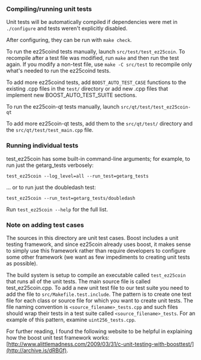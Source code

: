 ### Compiling/running unit tests

Unit tests will be automatically compiled if dependencies were met in `./configure`
and tests weren't explicitly disabled.

After configuring, they can be run with `make check`.

To run the ez25coind tests manually, launch `src/test/test_ez25coin`. To recompile
after a test file was modified, run `make` and then run the test again. If you
modify a non-test file, use `make -C src/test` to recompile only what's needed
to run the ez25coind tests.

To add more ez25coind tests, add `BOOST_AUTO_TEST_CASE` functions to the existing
.cpp files in the `test/` directory or add new .cpp files that
implement new BOOST_AUTO_TEST_SUITE sections.

To run the ez25coin-qt tests manually, launch `src/qt/test/test_ez25coin-qt`

To add more ez25coin-qt tests, add them to the `src/qt/test/` directory and
the `src/qt/test/test_main.cpp` file.

### Running individual tests

test_ez25coin has some built-in command-line arguments; for
example, to run just the getarg_tests verbosely:

    test_ez25coin --log_level=all --run_test=getarg_tests

... or to run just the doubledash test:

    test_ez25coin --run_test=getarg_tests/doubledash

Run `test_ez25coin --help` for the full list.

### Note on adding test cases

The sources in this directory are unit test cases.  Boost includes a
unit testing framework, and since ez25coin already uses boost, it makes
sense to simply use this framework rather than require developers to
configure some other framework (we want as few impediments to creating
unit tests as possible).

The build system is setup to compile an executable called `test_ez25coin`
that runs all of the unit tests.  The main source file is called
test_ez25coin.cpp. To add a new unit test file to our test suite you need
to add the file to `src/Makefile.test.include`. The pattern is to create
one test file for each class or source file for which you want to create
unit tests.  The file naming convention is `<source_filename>_tests.cpp`
and such files should wrap their tests in a test suite
called `<source_filename>_tests`. For an example of this pattern,
examine `uint256_tests.cpp`.

For further reading, I found the following website to be helpful in
explaining how the boost unit test framework works:
[http://www.alittlemadness.com/2009/03/31/c-unit-testing-with-boosttest/](http://archive.is/dRBGf).
